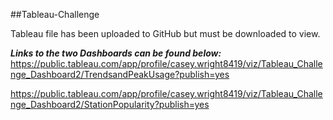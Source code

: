 ##Tableau-Challenge

Tableau file has been uploaded to GitHub but must be downloaded to view. 

***Links to the two Dashboards can be found below:***
https://public.tableau.com/app/profile/casey.wright8419/viz/Tableau_Challenge_Dashboard2/TrendsandPeakUsage?publish=yes

https://public.tableau.com/app/profile/casey.wright8419/viz/Tableau_Challenge_Dashboard2/StationPopularity?publish=yes
